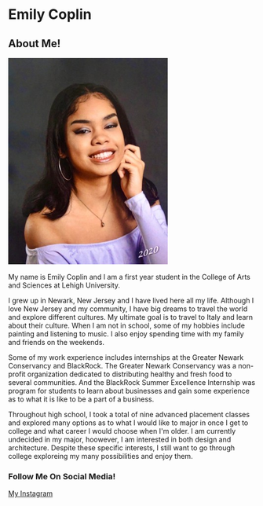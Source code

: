 # Emily Coplin

## About Me!

![](https://github.com/emilycoplin/emilycoplin.github.io/blob/master/mepic.jpg?raw=true)

My name is Emily Coplin and I am a first year student in the College of Arts and Sciences at Lehigh University.

I grew up in Newark, New Jersey and I have lived here all my life. Although I love New Jersey and my community, I have big dreams to travel the world and explore different cultures. My ultimate goal is to travel to Italy and learn about their culture. When I am not in school, some of my hobbies include painting and listening to music. I also enjoy spending time with my family and friends on the weekends.

Some of my work experience includes internships at the Greater Newark Conservancy and BlackRock. The Greater Newark Conservancy was a non-profit organization dedicated to distributing healthy and fresh food to several communities. And the BlackRock Summer Excellence Internship was program for students to learn about businesses and gain some experience as to what it is like to be a part of a business.

Throughout high school, I took a total of nine advanced placement classes and explored many options as to what I would like to major in once I get to college and what career I would choose when I'm older. I am currently undecided in my major, hoowever, I am interested in both design and architecture. Despite these specific interests, I still want to go through college exploreing my many possibilities and enjoy them. 

### Follow Me On Social Media! 

[My Instagram](https://www.instagram.com/ylimeeeeeee/)
